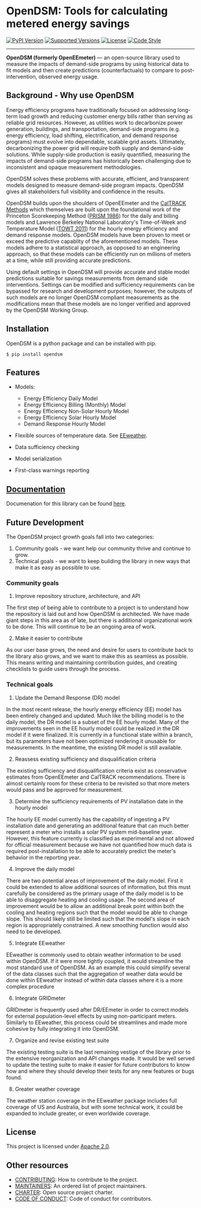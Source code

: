 # OpenDSM: Tools for calculating metered energy savings

[![PyPI Version](https://img.shields.io/pypi/v/opendsm.svg)](https://pypi.python.org/pypi/opendsm)
[![Supported Versions](https://img.shields.io/pypi/pyversions/opendsm.svg)](https://github.com/opendsm/opendsm)
[![License](https://img.shields.io/github/license/opendsm/opendsm.svg)](https://github.com/opendsm/opendsm)
[![Code Style](https://img.shields.io/badge/code%20style-black-000000.svg)](https://github.com/ambv/black)

---------------

**OpenDSM (formerly OpenEEmeter)** — an open-source library used to measure the impacts 
of demand-side programs by using historical data to fit models and then create 
predictions (counterfactuals) to compare to post-intervention, observed energy usage.

## Background - Why use OpenDSM

Energy efficiency programs have traditionally focused on addressing long-term load growth 
and reducing customer energy bills rather than serving as reliable grid resources. 
However, as utilities work to decarbonize power generation, buildings, and transportation, 
demand-side programs (e.g. energy efficiency, load shifting, electrification, and demand 
response programs) must evolve into dependable, scalable grid assets. Ultimately, 
decarbonizing the power grid will require both supply and demand-side solutions. While 
supply-side production is easily quantified, measuring the impacts of demand-side programs 
has historically been challenging due to inconsistent and opaque measurement methodologies.

OpenDSM solves these problems with accurate, efficient, and transparent models designed to 
measure demand-side program impacts. OpenDSM gives all stakeholders full visibility and 
confidence in the results.

OpenDSM builds upon the shoulders of OpenEEmeter and the [CalTRACK Methods](https://caltrack.org/) which themselves
are built upon the foundational work of the Princeton Scorekeeping Method ([PRISM 1986](https://www.marean.mycpanel.princeton.edu/images/prism_intro.pdf)) 
for the daily and billing models and Lawrence Berkeley National Laboratory's Time-of-Week 
and Temperature Model ([TOWT 2011](https://eta-publications.lbl.gov/sites/default/files/LBNL-4944E.pdf)) for the hourly energy efficiency and demand response models.
OpenDSM models have been proven to meet or exceed the predictive capablity of the 
aforementioned models. These models adhere to a statistical approach, as opposed to an 
engineering approach, so that these models can be efficiently run on millions of meters at 
a time, while still providing accurate predictions. 

Using default settings in OpenDSM will provide accurate and stable model predictions 
suitable for savings measurements from demand side interventions. Settings can be modified 
and sufficiency requirements can be bypassed for research and development purposes; however, 
the outputs of such models are no longer OpenDSM compliant measurements as the modifications
mean that these models are no longer verified and approved by the OpenDSM Working Group.

## Installation

OpenDSM is a python package and can be installed with pip.

~~~~~~~~~~~~~~~
$ pip install opendsm
~~~~~~~~~~~~~~~

## Features

- Models:

  - Energy Efficiency Daily Model
  - Energy Efficiency Billing (Monthly) Model
  - Energy Efficiency Non-Solar Hourly Model
  - Energy Efficiency Solar Hourly Model
  - Demand Response Hourly Model

- Flexible sources of temperature data. See [EEweather](https://github.com/opendsm/eeweather).
- Data sufficiency checking
- Model serialization
- First-class warnings reporting

## [Documentation](https://opendsm.github.io/opendsm-website/)

Documenation for this library can be found [here](https://opendsm.energy/).

## Future Development

The OpenDSM project growth goals fall into two categories:

1. Community goals - we want help our community thrive and continue to grow.
2. Technical goals - we want to keep building the library in new ways that make it
   as easy as possible to use.

### Community goals

1. Improve repository structure, architecture, and API

The first step of being able to contribute to a project is to understand how the repository
is laid out and how OpenDSM is architected. We have made giant steps in this area as of late, 
but there is additional organizational work to be done. This will continue to be an ongoing
area of work.

2. Make it easier to contribute

As our user base grows, the need and desire for users to contribute back to the library
also grows, and we want to make this as seamless as possible. This means writing and
maintaining contribution guides, and creating checklists to guide users through the
process.


### Technical goals

1. Update the Demand Response (DR) model

In the most recent release, the hourly energy efficiency (EE) model has been entirely
changed and updated. Much like the billing model is to the daily model, the DR model is a
subset of the EE hourly model. Many of the improvements seen in the EE hourly model could
be realized in the DR model if it were finalized. It is currently in a functional state
within a branch, but its parameters have not been optimized rendering it unusable for
measurements. In the meantime, the existing DR model is still available.

2. Reassess existing sufficiency and disqualification criteria

The existing sufficiency and disqualification criteria exist as conservative estimates
from OpenEEmeter and CalTRACK recommendations. There is almost certainly room for these
criteria to be revisited so that more meters would pass and be approved for measurement.

3. Determine the sufficiency requirements of PV installation date in the hourly model

The hourly EE model currently has the capability of ingesting a PV installation date and
generating an additional feature that can much better represent a meter who installs a
solar PV system mid-baseline year. However, this feature currently is classified as
experimental and not allowed for official measurement because we have not quantified how
much data is required post-installation to be able to accurately predict the meter's
behavior in the reporting year.

4. Improve the daily model

There are two potential areas of improvement of the daily model. First it could be extended
to allow additional sources of information, but this must carefully be considered as the
primary usage of the daily model is to be able to disaggregate heating and cooling usage.
The second area of improvement would be to allow an additional break point within both the
cooling and heating regions such that the model would be able to change slope. This should
likely still be limited such that the model's slope in each region is appropriately
constrained. A new smoothing function would also need to be developed.

5. Integrate EEweather

EEweather is commonly used to obtain weather information to be used within OpenDSM. If it 
were more tightly coupled, it would streamline the most standard use of OpenDSM. As an 
example this could simplify several of the data classes such that the aggregation of 
weather data would be done within EEweather instead of within data classes where it is a
more complex procedure

6. Integrate GRIDmeter

GRIDmeter is frequently used after DR/EEmeter in order to correct models for external
population-level effects by using non-participant meters. Similarly to EEweather, this 
process could be streamlines and made more cohesive by fully integrating it into OpenDSM. 

7. Organize and revise existing test suite

The existing testing suite is the last remaining vestige of the library prior to the 
extensive reorganization and API changes made. It would be well served to update the
testing suite to make it easier for future contributors to know how and where they 
should develop their tests for any new features or bugs found.

8. Greater weather coverage

The weather station coverage in the EEweather package includes full coverage of US and
Australia, but with some technical work, it could be expanded to include greater, or
even worldwide coverage.

## License

This project is licensed under [Apache 2.0](LICENSE).

## Other resources

- [CONTRIBUTING](https://github.com/opendsm/opendsm/blob/master/CONTRIBUTING.md): How to contribute to the project.
- [MAINTAINERS](https://github.com/opendsm/opendsm/blob/master/MAINTAINERS.md): An ordered list of project maintainers.
- [CHARTER](https://github.com/opendsm/opendsm/blob/master/CHARTER.md): Open source project charter.
- [CODE OF CONDUCT](https://github.com/opendsm/opendsm/blob/master/CODE_OF_CONDUCT.md): Code of conduct for contributors.

